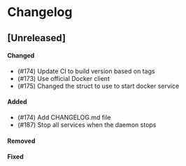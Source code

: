 # Changelog

## [Unreleased]

#### Changed
- (#174) Update CI to build version based on tags
- (#173) Use official Docker client
- (#175) Changed the struct to use to start docker service

#### Added
- (#174) Add CHANGELOG.md file
- (#187) Stop all services when the daemon stops

#### Removed

#### Fixed